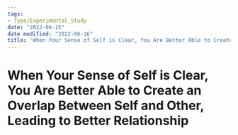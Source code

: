 ```yaml
---
tags:
- Type/Experimental_Study
date: "2022-06-15"
date modified: "2022-06-16"
title: 'When Your Sense of Self is Clear, You Are Better Able to Create an Overlap Between Self and Other, Leading to Better Relationship'
---
```


# When Your Sense of Self is Clear, You Are Better Able to Create an Overlap Between Self and Other, Leading to Better Relationship
